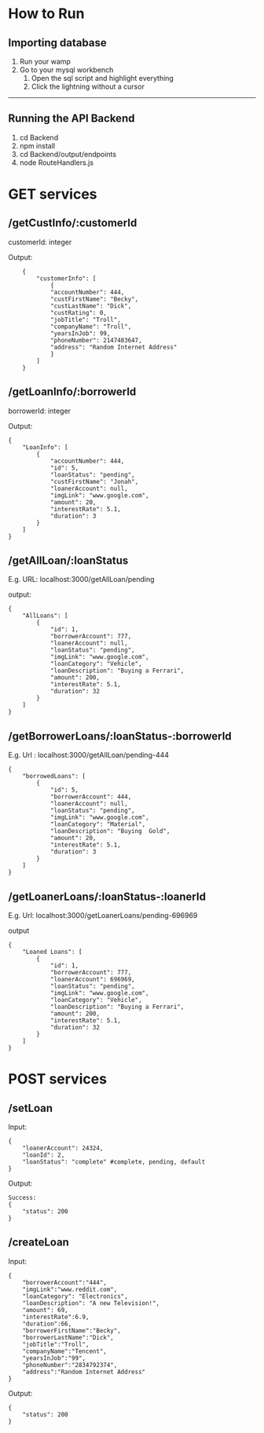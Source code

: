# How to Run

## Importing database
1. Run your wamp
2. Go to your mysql workbench
   1. Open the sql script and highlight everything
   2. Click the lightning without a cursor 
<hr>

## Running the API Backend
1. cd Backend
2. npm install
3. cd Backend/output/endpoints
4. node RouteHandlers.js


# GET services

## /getCustInfo/:customerId
customerId: integer

Output:
````
    {
        "customerInfo": [
            {
            "accountNumber": 444,
            "custFirstName": "Becky",
            "custLastName": "Dick",
            "custRating": 0,
            "jobTitle": "Troll",
            "companyName": "Troll",
            "yearsInJob": 99,
            "phoneNumber": 2147483647,
            "address": "Random Internet Address"
            }
        ]
    }
````

## /getLoanInfo/:borrowerId
borrowerId: integer

Output:
```
{
    "LoanInfo": [
        {
            "accountNumber": 444,
            "id": 5,
            "loanStatus": "pending",
            "custFirstName": "Jonah",
            "loanerAccount": null,
            "imgLink": "www.google.com",
            "amount": 20,
            "interestRate": 5.1,
            "duration": 3
        }
    ]
}
```
## /getAllLoan/:loanStatus
E.g. URL: localhost:3000/getAllLoan/pending

output:
```
{
    "AllLoans": [
        {
            "id": 1,
            "borrowerAccount": 777,
            "loanerAccount": null,
            "loanStatus": "pending",
            "imgLink": "www.google.com",
            "loanCategory": "Vehicle",
            "loanDescription": "Buying a Ferrari",
            "amount": 200,
            "interestRate": 5.1,
            "duration": 32
        }
    ]
}
```

## /getBorrowerLoans/:loanStatus-:borrowerId
E.g. Url : localhost:3000/getAllLoan/pending-444
```
{
    "borrowedLoans": [
        {
            "id": 5,
            "borrowerAccount": 444,
            "loanerAccount": null,
            "loanStatus": "pending",
            "imgLink": "www.google.com",
            "loanCategory": "Material",
            "loanDescription": "Buying  Gold",
            "amount": 20,
            "interestRate": 5.1,
            "duration": 3
        }
    ]
}
```

## /getLoanerLoans/:loanStatus-:loanerId
E.g. Url: localhost:3000/getLoanerLoans/pending-696969

output
```
{
    "Loaned Loans": [
        {
            "id": 1,
            "borrowerAccount": 777,
            "loanerAccount": 696969,
            "loanStatus": "pending",
            "imgLink": "www.google.com",
            "loanCategory": "Vehicle",
            "loanDescription": "Buying a Ferrari",
            "amount": 200,
            "interestRate": 5.1,
            "duration": 32
        }
    ]
}
```


# POST services

## /setLoan

Input:

```
{
	"loanerAccount": 24324,
	"loanId": 2,
    "loanStatus": "complete" #complete, pending, default
}
```

Output:

```
Success:
{
    "status": 200
}
```

## /createLoan

Input:
```
{
	"borrowerAccount":"444",
	"imgLink":"www.reddit.com",
	"loanCategory": "Electronics",
	"loanDescription": "A new Television!",
	"amount": 69,
	"interestRate":6.9,
	"duration":66,
	"borrowerFirstName":"Becky",
	"borrowerLastName":"Dick",
	"jobTitle":"Troll",
	"companyName":"Tencent",
	"yearsInJob":"99",
	"phoneNumber":"2834792374",
	"address":"Random Internet Address"
}
```

Output:

```
{
    "status": 200
}
```